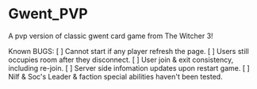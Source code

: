 # Gwent_PVP
 A pvp version of classic gwent card game from The Witcher 3!

Known BUGS:
[ ] Cannot start if any player refresh the page.
[ ] Users still occupies room after they disconnect.
[ ] User join & exit consistency, including re-join.
[ ] Server side infomation updates upon restart game.
[ ] Nilf & Soc's Leader & faction special abilities haven't been tested.